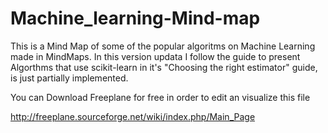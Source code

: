# Machine_learning-Mind-map
This is a Mind Map of some of the popular algoritms on Machine Learning made in MindMaps.
In this version updata I follow the guide to present Algorthms that use scikit-learn in it's "Choosing the right estimator" guide, is just partially implemented.

You can Download Freeplane for free in order to edit an visualize this file


http://freeplane.sourceforge.net/wiki/index.php/Main_Page
